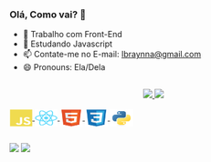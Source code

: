 ### Olá, Como vai? 👋

- 🔭 Trabalho com Front-End
- 🌱 Estudando Javascript 
- 📫 Contate-me no E-mail: Ibraynna@gmail.com
- 😄 Pronouns: Ela/Dela

 ##
 <div align="center">
  <a href="https://github.com/ibraynna">
  <img height="180em" src="https://github-readme-stats.vercel.app/api?username=ibraynna&show_icons=true&theme=dracula&include_all_commits=true&count_private=true"/>
  <img height="180em" src="https://github-readme-stats.vercel.app/api/top-langs/?username=ibraynna&layout=compact&langs_count=7&theme=dark"/>
</div>
<div style="display: inline_block"><br>
  <img align="center" alt="ibray-Js" height="30" width="40" src="https://raw.githubusercontent.com/devicons/devicon/master/icons/javascript/javascript-plain.svg">
  <img align="center" alt="ibray-React" height="30" width="40" src="https://raw.githubusercontent.com/devicons/devicon/master/icons/react/react-original.svg">
  <img align="center" alt="ibray-HTML" height="30" width="40" src="https://raw.githubusercontent.com/devicons/devicon/master/icons/html5/html5-original.svg">
  <img align="center" alt="ibray-CSS" height="30" width="40" src="https://raw.githubusercontent.com/devicons/devicon/master/icons/css3/css3-original.svg">
  <img align="center" alt="ibray-Python" height="30" width="40" src="https://raw.githubusercontent.com/devicons/devicon/master/icons/python/python-original.svg">
</div>
 
 ##
 
<div>
<a href="https://instagram.com/nnaaibrau" target="_blank"><img src="https://img.shields.io/badge/-Instagram-%23E4405F?style=for-the-badge&logo=instagram&logoColor=white" target="_blank"></a>
  <a href="https://www.linkedin.com/in/ibraynna-silva-a5264121" target="_blank"><img src="https://img.shields.io/badge/-LinkedIn-%230077B5?style=for-the-badge&logo=linkedin&logoColor=white" target="_blank"></a> 
  
</div>
